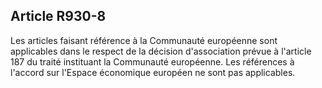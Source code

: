 Article R930-8
----
Les articles faisant référence à la Communauté européenne sont applicables dans
le respect de la décision d'association prévue à l'article 187 du traité
instituant la Communauté européenne. Les références à l'accord sur l'Espace
économique européen ne sont pas applicables.
